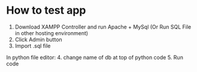# How to test app
1. Download XAMPP Controller and run Apache + MySql (Or Run SQL File in other hosting environment)
2. Click Admin button
3. Import .sql file
  
In python file editor:
4. change name of db at top of python code
5. Run code
